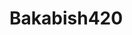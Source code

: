 # Bakabish420<?xml version="1.0" encoding="UTF-8"?>
<module type="PYTHON_MODULE" version="4">
  <component name="NewModuleRootManager">
    <content url="file://$MODULE_DIR$" />
    <orderEntry type="jdk" jdkName="Python 3.6.3 (C:\ProgramData\Anaconda3\python.exe)" jdkType="Python SDK" />
    <orderEntry type="sourceFolder" forTests="false" />
  </component>
  <component name="TestRunnerService">
    <option name="PROJECT_TEST_RUNNER" value="Unittests" />
  </component>
</module
